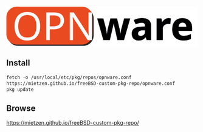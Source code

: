 ![OPNware Logo](OPNware.svg)

## Install

```Shell
fetch -o /usr/local/etc/pkg/repos/opnware.conf https://mietzen.github.io/freeBSD-custom-pkg-repo/opnware.conf
pkg update
```

## Browse

https://mietzen.github.io/freeBSD-custom-pkg-repo/

